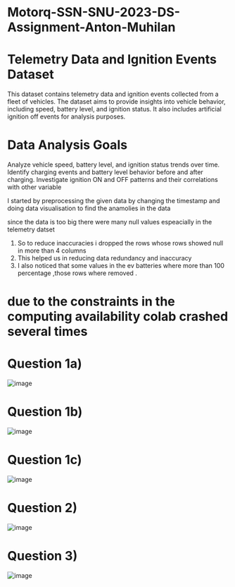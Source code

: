 # Motorq-SSN-SNU-2023-DS-Assignment-Anton-Muhilan
# Telemetry Data and Ignition Events Dataset
This dataset contains telemetry data and ignition events collected from a fleet of vehicles. The dataset aims to provide insights into vehicle behavior,
including speed, battery level, and ignition status. It also includes artificial ignition off events for analysis purposes.


# Data Analysis Goals
Analyze vehicle speed, battery level, and ignition status trends over time.
Identify charging events and battery level behavior before and after charging.
Investigate ignition ON and OFF patterns and their correlations with other variable

 I started by preprocessing the given data by changing the timestamp and doing data visualisation to find the anamolies
 in the data

 since the data is too big there were many null values espeacially in the telemetry datset
1) So to reduce inaccuracies i dropped the rows whose rows showed null in more than 4 columns
2) This helped us in reducing data redundancy and inaccuracy
3) I also noticed that some values in the ev batteries where more than 100 percentage ,those rows where removed .
# due to the constraints in the computing availability colab crashed several times 

# Question 1a)
![image](https://github.com/muhilan-a/Motorq-SSN-SNU-2023-DS-Assignment-Anton-Muhilan/assets/121476496/71aa72dd-986a-40a8-a35d-e004b682d799)
# Question 1b)
![image](https://github.com/muhilan-a/Motorq-SSN-SNU-2023-DS-Assignment-Anton-Muhilan/assets/121476496/5a4092cc-584e-4317-b733-381cb89b0336)

# Question 1c)
![image](https://github.com/muhilan-a/Motorq-SSN-SNU-2023-DS-Assignment-Anton-Muhilan/assets/121476496/c9aa411d-8db6-40e2-a93f-e268f5a3d7e3)


# Question 2)
![image](https://github.com/muhilan-a/Motorq-SSN-SNU-2023-DS-Assignment-Anton-Muhilan/assets/121476496/324b66c5-a262-4acb-9c14-b623f9764ce4)

# Question 3)
![image](https://github.com/muhilan-a/Motorq-SSN-SNU-2023-DS-Assignment-Anton-Muhilan/assets/121476496/b58ea9af-edda-4b09-8632-435d7fee74cd)




